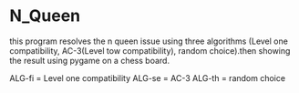 # N_Queen
this program resolves the n queen issue using three algorithms (Level one compatibility, AC-3(Level tow compatibility), random choice).then showing the result using pygame on a chess board.



ALG-fi = Level one compatibility
ALG-se = AC-3
ALG-th = random choice
